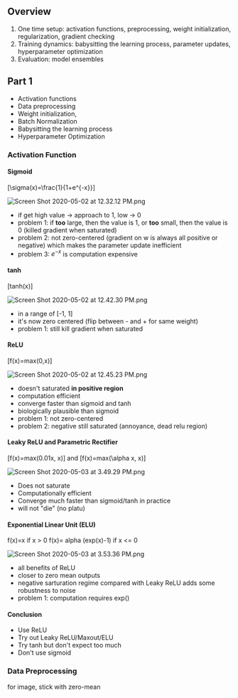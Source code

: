 ## Overview
1. One time setup: activation functions, preprocessing, weight initialization, regularization, gradient checking
2. Training dynamics: babysitting the learning process, parameter updates, hyperparameter optimization
3. Evaluation: model ensembles

## Part 1

- Activation functions
- Data preprocessing
- Weight initialization, 
- Batch Normalization
- Babysitting the learning process
- Hyperparameter Optimization

### Activation Function

#### Sigmoid

\[\sigma(x)=\frac{1}{1+e^{-x}}\]

![Screen Shot 2020-05-02 at 12.32.12 PM.png](resources/BB906A83B67EC1585A56FFED50753BBE.png)

- if get high value -> approach to 1, low -> 0
- problem 1: if **too** large, then the value is 1, or **too** small, then the value is 0 (killed gradient when saturated)
- problem 2: not zero-centered (gradient on w is always all positive or negative) which makes the parameter update inefficient
- problem 3: $e^{-x}$ is computation expensive

#### tanh

\[tanh(x)\]

![Screen Shot 2020-05-02 at 12.42.30 PM.png](resources/8088CDEA0DF6B9324787F00D698258C9.png)

- in a range of [-1, 1]
- it's now zero centered (flip between - and + for same weight)
- problem 1: still kill gradient when saturated

#### ReLU

\[f(x)=max(0,x)\]

![Screen Shot 2020-05-02 at 12.45.23 PM.png](resources/40031CD80CA314E99EAFA55207AA28CB.png)

- doesn't saturated **in positive region**
- computation efficient
- converge faster than sigmoid and tanh
- biologically plausible than sigmoid
- problem 1: not zero-centered
- problem 2: negative still saturated (annoyance, dead relu region)

#### Leaky ReLU and Parametric Rectifier

\[f(x)=max(0.01x, x)\] and \[f(x)=max(\alpha x, x)\]

![Screen Shot 2020-05-03 at 3.49.29 PM.png](resources/30D7C14D49A45B106440C1F06091CD37.png)

- Does not saturate
- Computationally efficient
- Converge much faster than sigmoid/tanh in practice
- will not "die"  (no platu)

#### Exponential Linear Unit (ELU)

f(x)=x if x > 0
f(x)= alpha (exp(x)-1) if x <= 0

![Screen Shot 2020-05-03 at 3.53.36 PM.png](resources/CD7229E86B9969684103B3594A4A18B0.png)

- all benefits of ReLU
- closer to zero mean outputs
- negative sarturation regime compared with Leaky ReLU adds some robustness to noise
- problem 1: computation requires exp()

#### Conclusion

- Use ReLU
- Try out Leaky ReLU/Maxout/ELU
- Try tanh but don't expect too much
- Don't use sigmoid

### Data Preprocessing

for image, stick with zero-mean



